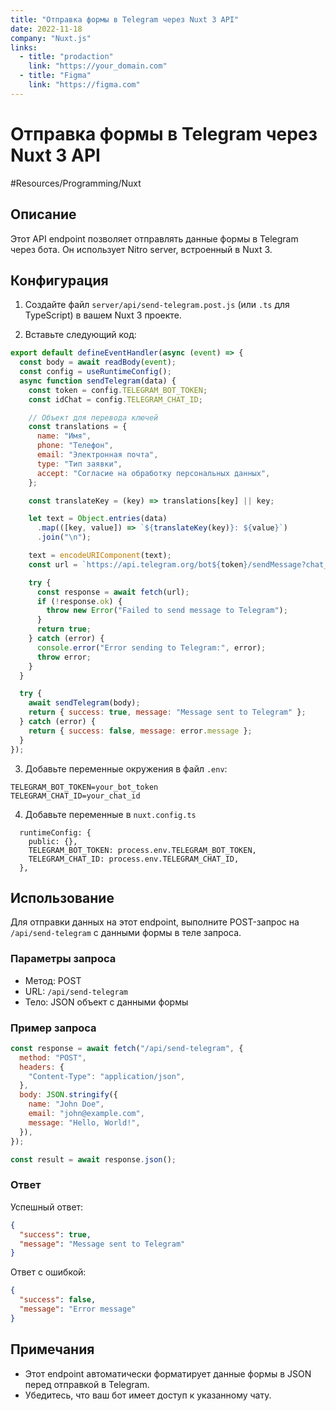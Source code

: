 ```yaml
---
title: "Отправка формы в Telegram через Nuxt 3 API"
date: 2022-11-18
company: "Nuxt.js"
links:
  - title: "prodaction"
    link: "https://your_domain.com"
  - title: "Figma"
    link: "https://figma.com"
---
```


# Отправка формы в Telegram через Nuxt 3 API

#Resources/Programming/Nuxt

## Описание

Этот API endpoint позволяет отправлять данные формы в Telegram через бота. Он использует Nitro server, встроенный в Nuxt 3.

## Конфигурация

1. Создайте файл `server/api/send-telegram.post.js` (или `.ts` для TypeScript) в вашем Nuxt 3 проекте.

2. Вставьте следующий код:

```javascript
export default defineEventHandler(async (event) => {
  const body = await readBody(event);
  const config = useRuntimeConfig();
  async function sendTelegram(data) {
    const token = config.TELEGRAM_BOT_TOKEN;
    const idChat = config.TELEGRAM_CHAT_ID;

    // Объект для перевода ключей
    const translations = {
      name: "Имя",
      phone: "Телефон",
      email: "Электронная почта",
      type: "Тип заявки",
      accept: "Согласие на обработку персональных данных",
    };

    const translateKey = (key) => translations[key] || key;

    let text = Object.entries(data)
      .map(([key, value]) => `${translateKey(key)}: ${value}`)
      .join("\n");

    text = encodeURIComponent(text);
    const url = `https://api.telegram.org/bot${token}/sendMessage?chat_id=${idChat}&text=${text}`;

    try {
      const response = await fetch(url);
      if (!response.ok) {
        throw new Error("Failed to send message to Telegram");
      }
      return true;
    } catch (error) {
      console.error("Error sending to Telegram:", error);
      throw error;
    }
  }

  try {
    await sendTelegram(body);
    return { success: true, message: "Message sent to Telegram" };
  } catch (error) {
    return { success: false, message: error.message };
  }
});
```

3. Добавьте переменные окружения в файл `.env`:

```
TELEGRAM_BOT_TOKEN=your_bot_token
TELEGRAM_CHAT_ID=your_chat_id
```

4. Добавьте переменные в `nuxt.config.ts`

```
  runtimeConfig: {
    public: {},
    TELEGRAM_BOT_TOKEN: process.env.TELEGRAM_BOT_TOKEN,
    TELEGRAM_CHAT_ID: process.env.TELEGRAM_CHAT_ID,
  },
```

## Использование

Для отправки данных на этот endpoint, выполните POST-запрос на `/api/send-telegram` с данными формы в теле запроса.

### Параметры запроса

- Метод: POST
- URL: `/api/send-telegram`
- Тело: JSON объект с данными формы

### Пример запроса

```javascript
const response = await fetch("/api/send-telegram", {
  method: "POST",
  headers: {
    "Content-Type": "application/json",
  },
  body: JSON.stringify({
    name: "John Doe",
    email: "john@example.com",
    message: "Hello, World!",
  }),
});

const result = await response.json();
```

### Ответ

Успешный ответ:

```json
{
  "success": true,
  "message": "Message sent to Telegram"
}
```

Ответ с ошибкой:

```json
{
  "success": false,
  "message": "Error message"
}
```

## Примечания

- Этот endpoint автоматически форматирует данные формы в JSON перед отправкой в Telegram.
- Убедитесь, что ваш бот имеет доступ к указанному чату.
